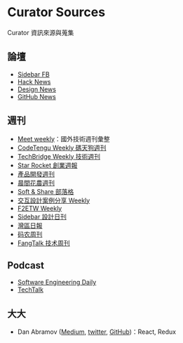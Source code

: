 # Curator Sources

Curator 資訊來源與蒐集

## 論壇

- [Sidebar FB](https://www.facebook.com/SidebarIO)
- [Hack News](https://news.ycombinator.com/)
- [Design News](https://www.designernews.co)
- [GitHub News](http://www.gitlogs.com/)


## 週刊

- [Meet weekly](https://github.com/matheusazzi/meet-weekly)：國外技術週刊彙整
- [CodeTengu Weekly 碼天狗週刊](http://weekly.codetengu.com/)
- [TechBridge Weekly 技術週刊](http://weekly.techbridge.cc/)
- [Star Rocket 創業週報](http://weekly.starrocket.io/)
- [產品開發週刊](https://pdwtaiwan.ongoodbits.com/)
- [晨間花農週刊](https://gardenernews.ongoodbits.com/)
- [Soft & Share 部落格](https://softnshare.wordpress.com/blog/)
- [交互設計案例分享 Weekly](https://medium.com/%E5%A5%A7%E9%9D%A9%E8%A8%AD%E8%A8%88-startup-studio)
- [F2ETW Weekly](http://www.f2e.tw/weekly-collection/)
- [Sidebar 設計日刊](http://sidebar.io)
- [灣區日報](https://wanqu.co)
- [码农周刊](http://weekly.manong.io/)
- [FangTalk 技术周刊](http://tinyletter.com/fangtalk)


## Podcast

- [Software Engineering Daily](http://softwareengineeringdaily.com/)
- [TechTalk](http://www.techtalk.tw/)


## 大大

- Dan Abramov ([Medium](https://medium.com/@dan_abramov), [twitter](https://twitter.com/dan_abramov), [GitHub](https://github.com/gaearon))：React, Redux
